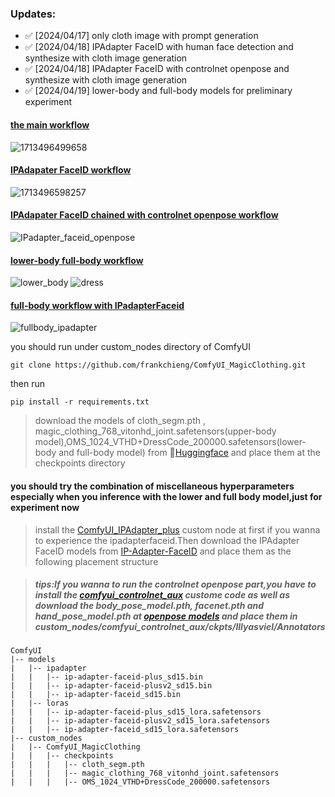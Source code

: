 ### Updates:
- ✅ [2024/04/17] only cloth image with prompt generation
- ✅ [2024/04/18] IPAdapter FaceID with human face detection and synthesize with cloth image generation
- ✅ [2024/04/18] IPAdapter FaceID with controlnet openpose and synthesize with cloth image generation
- ✅ [2024/04/19] lower-body and full-body models for preliminary experiment
  
#### [the main workflow](https://github.com/frankchieng/ComfyUI_MagicClothing/blob/main/magic_clothing_workflow.json)
![1713496499658](https://github.com/frankchieng/ComfyUI_MagicClothing/assets/130369523/59f380c8-faf9-4544-ae57-3aa36021652c)

#### [IPAdapater FaceID workflow](https://github.com/frankchieng/ComfyUI_MagicClothing/blob/main/ipadapter_faceid_workflow.json)
![1713496598257](https://github.com/frankchieng/ComfyUI_MagicClothing/assets/130369523/05bd294f-fd9f-439e-bfbf-2da3541ebb79)

#### [IPAdapater FaceID chained with controlnet openpose workflow](https://github.com/frankchieng/ComfyUI_MagicClothing/blob/main/ipadapter_faceid_openpose_workflow.json)
![IPadapter_faceid_openpose](https://github.com/frankchieng/ComfyUI_MagicClothing/assets/130369523/3fca5f7f-f9db-410a-bc33-9f69f6442ecf)

#### [lower-body full-body workflow](https://github.com/frankchieng/ComfyUI_MagicClothing/blob/main/lower%26full_body_workflow.json)
![lower_body](https://github.com/frankchieng/ComfyUI_MagicClothing/assets/130369523/39a589fb-dea1-4985-84b3-d89bf46038b1)
![dress](https://github.com/frankchieng/ComfyUI_MagicClothing/assets/130369523/8204c985-5da8-4723-ba40-119da03b2df3)

#### [full-body workflow with IPadapterFaceid](https://github.com/frankchieng/ComfyUI_MagicClothing/blob/main/fullbody_ipadaterfaceid_workflow.json)
![fullbody_ipadapter](https://github.com/frankchieng/ComfyUI_MagicClothing/assets/130369523/be180181-3690-4803-a52b-47e6ee1192ab)

you should run under custom_nodes directory of ComfyUI
```shell
git clone https://github.com/frankchieng/ComfyUI_MagicClothing.git
```
then run 
```shell
pip install -r requirements.txt
```

> download the models of cloth_segm.pth , magic_clothing_768_vitonhd_joint.safetensors(upper-body model),OMS_1024_VTHD+DressCode_200000.safetensors(lower-body and full-body model) from 
 🤗[Huggingface](https://huggingface.co/ShineChen1024/MagicClothing) and place them at the checkpoints directory
#### you should try the combination of miscellaneous hyperparameters especially when you inference with the lower and full body model,just for experiment now
> install the [ComfyUI_IPAdapter_plus](https://github.com/cubiq/ComfyUI_IPAdapter_plus) custom node at first if you wanna to experience the ipadapterfaceid.Then download the IPAdapter FaceID models from [IP-Adapter-FaceID](https://huggingface.co/h94/IP-Adapter-FaceID) and place them as the following placement structure

> #####  tips:If you wanna to run the controlnet openpose part,you have to install the [comfyui_controlnet_aux](https://github.com/Fannovel16/comfyui_controlnet_aux) custome code as well as download the body_pose_model.pth, facenet.pth and hand_pose_model.pth at [openpose models](https://huggingface.co/lllyasviel/Annotators) and place them in custom_nodes/comfyui_controlnet_aux/ckpts/lllyasviel/Annotators
```text
ComfyUI
|-- models
|   |-- ipadapter
|   |   |-- ip-adapter-faceid-plus_sd15.bin
|   |   |-- ip-adapter-faceid-plusv2_sd15.bin
|   |   |-- ip-adapter-faceid_sd15.bin
|   |-- loras
|   |   |-- ip-adapter-faceid-plus_sd15_lora.safetensors
|   |   |-- ip-adapter-faceid-plusv2_sd15_lora.safetensors
|   |   |-- ip-adapter-faceid_sd15_lora.safetensors
|-- custom_nodes
|   |-- ComfyUI_MagicClothing
|   |   |-- checkpoints
|   |   |   |-- cloth_segm.pth
|   |   |   |-- magic_clothing_768_vitonhd_joint.safetensors
|   |   |   |-- OMS_1024_VTHD+DressCode_200000.safetensors
```

